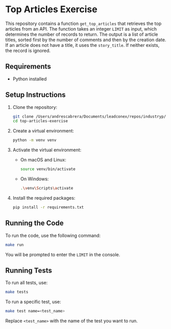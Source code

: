 # Top Articles Exercise

This repository contains a function `get_top_articles` that retrieves the top articles from an API. The function takes an integer `LIMIT` as input, which determines the number of records to return. The output is a list of article titles, sorted first by the number of comments and then by the creation date. If an article does not have a title, it uses the `story_title`. If neither exists, the record is ignored.

## Requirements

- Python installed

## Setup Instructions

1. Clone the repository:
    ```sh
    git clone /Users/andrescabrera/Documents/leadconex/repos/industryp/top-articles-exercise
    cd top-articles-exercise
    ```

2. Create a virtual environment:
    ```sh
    python -m venv venv
    ```

3. Activate the virtual environment:
    - On macOS and Linux:
        ```sh
        source venv/bin/activate
        ```
    - On Windows:
        ```sh
        .\venv\Scripts\activate
        ```

4. Install the required packages:
    ```sh
    pip install -r requirements.txt
    ```

## Running the Code

To run the code, use the following command:
```sh
make run
```
You will be prompted to enter the `LIMIT` in the console.

## Running Tests

To run all tests, use:
```sh
make tests
```

To run a specific test, use:
```sh
make test name=<test_name>
```

Replace `<test_name>` with the name of the test you want to run.
